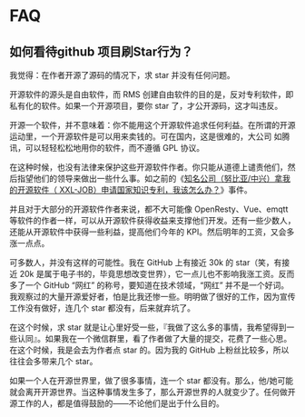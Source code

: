 FAQ
===

如何看待github 项目刷Star行为？
---

我觉得：在作者开源了源码的情况下，求 star 并没有任何问题。

开源软件的源头是自由软件，而 RMS 创建自由软件的目的是，反对专利软件，即私有化的软件。如果一个开源项目，要你 star 了，才公开源码，这才叫违反。

开源一个软件，并不意味着：你不能用这个开源软件追求任何利益。在所谓的开源运动里，一个开源软件是可以用来卖钱的。可在国内，这是很难的，大公司 如腾讯，可以轻轻松松地用你的软件，而不遵循 GPL 协议。

在这种时候，也没有法律来保护这些开源软件作者。你只能从道德上谴责他们，然后指望他们的领导来做出一些什么事。如之前的《[知名公司（努比亚/中兴）拿我的开源软件（ XXL-JOB）申请国家知识专利，我该怎么办？](https://link.zhihu.com/?target=https%3A//www.v2ex.com/t/367424%3Fp%3D1)》事件。

并且对于大部分的开源软件作者来说，都不大可能像 OpenResty、Vue、emqtt 等软件的作者一样，可以从开源软件获得收益来支撑他们开发。还有一些少数人，还能从开源软件中获得一些利益，提高他们今年的 KPI。然后明年的工资，又会多涨一点点。

可多数人，并没有这样的可能性。我在 GitHub 上有接近 30k 的 star（笑，有接近 20k 是属于电子书的，毕竟思想改变世界），它一点儿也不影响我涨工资。反而多了一个 GitHub “网红” 的称号，要知道在技术领域，“网红” 并不是一个好词。我观察过的大量开源爱好者，怕是比我还惨一些。明明做了很好的工作，因为宣传工作没有做好，连几个 star 都没有，后来就弃坑了。

在这个时候，求 star 就是让心里好受一些，『我做了这么多的事情，我希望得到一些认同』。如果我在一个微信群里，看了作者做了大量的提交，花费了一些心思。在这个时候，我是会去为作者点 star 的。因为我的 GitHub 上粉丝比较多，所以往往会多带来几个 star。

如果一个人在开源世界里，做了很多事情，连一个  star 都没有。那么，他/她可能就会离开开源世界。当这种事情发生多了，那么开源世界的人就变少了。任何做开源工作的人，都是值得鼓励的——不论他们是出于什么目的。
